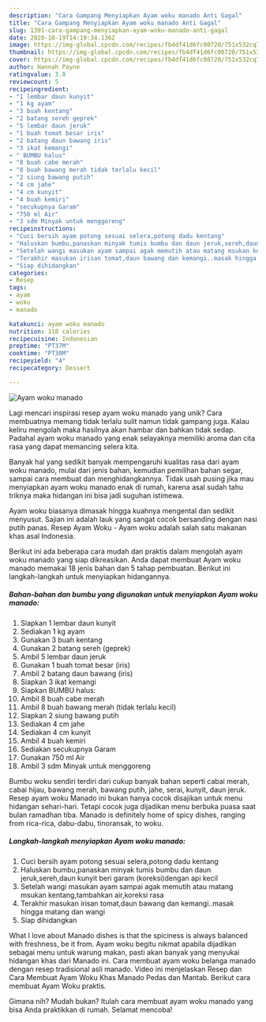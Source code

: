 ```yaml
---
description: "Cara Gampang Menyiapkan Ayam woku manado Anti Gagal"
title: "Cara Gampang Menyiapkan Ayam woku manado Anti Gagal"
slug: 1391-cara-gampang-menyiapkan-ayam-woku-manado-anti-gagal
date: 2020-10-19T14:19:34.136Z
image: https://img-global.cpcdn.com/recipes/fb4df41d6fc00720/751x532cq70/ayam-woku-manado-foto-resep-utama.jpg
thumbnail: https://img-global.cpcdn.com/recipes/fb4df41d6fc00720/751x532cq70/ayam-woku-manado-foto-resep-utama.jpg
cover: https://img-global.cpcdn.com/recipes/fb4df41d6fc00720/751x532cq70/ayam-woku-manado-foto-resep-utama.jpg
author: Hannah Payne
ratingvalue: 3.8
reviewcount: 5
recipeingredient:
- "1 lembar daun kunyit"
- "1 kg ayam"
- "3 buah kentang"
- "2 batang sereh geprek"
- "5 lembar daun jeruk"
- "1 buah tomat besar iris"
- "2 batang daun bawang iris"
- "3 ikat kemangi"
- " BUMBU halus"
- "8 buah cabe merah"
- "8 buah bawang merah tidak terlalu kecil"
- "2 siung bawang putih"
- "4 cm jahe"
- "4 cm kunyit"
- "4 buah kemiri"
- "secukupnya Garam"
- "750 ml Air"
- "3 sdm Minyak untuk menggoreng"
recipeinstructions:
- "Cuci bersih ayam potong sesuai selera,potong dadu kentang"
- "Haluskan bumbu,panaskan minyak tumis bumbu dan daun jeruk,sereh,daun kunyit beri garam (koreksi)dengan api kecil"
- "Setelah wangi masukan ayam sampai agak memutih atau matang msukan kentang,tambahkan air,koreksi rasa"
- "Terakhir masukan irisan tomat,daun bawang dan kemangi..masak hingga matang dan wangi"
- "Siap dihidangkan"
categories:
- Resep
tags:
- ayam
- woku
- manado

katakunci: ayam woku manado 
nutrition: 118 calories
recipecuisine: Indonesian
preptime: "PT37M"
cooktime: "PT30M"
recipeyield: "4"
recipecategory: Dessert

---
```



![Ayam woku manado](https://img-global.cpcdn.com/recipes/fb4df41d6fc00720/751x532cq70/ayam-woku-manado-foto-resep-utama.jpg)

Lagi mencari inspirasi resep ayam woku manado yang unik? Cara membuatnya memang tidak terlalu sulit namun tidak gampang juga. Kalau keliru mengolah maka hasilnya akan hambar dan bahkan tidak sedap. Padahal ayam woku manado yang enak selayaknya memiliki aroma dan cita rasa yang dapat memancing selera kita.

Banyak hal yang sedikit banyak mempengaruhi kualitas rasa dari ayam woku manado, mulai dari jenis bahan, kemudian pemilihan bahan segar, sampai cara membuat dan menghidangkannya. Tidak usah pusing jika mau menyiapkan ayam woku manado enak di rumah, karena asal sudah tahu triknya maka hidangan ini bisa jadi suguhan istimewa.

Ayam woku biasanya dimasak hingga kuahnya mengental dan sedikit menyusut. Sajian ini adalah lauk yang sangat cocok bersanding dengan nasi putih panas. Resep Ayam Woku - Ayam woku adalah salah satu makanan khas asal Indonesia.


Berikut ini ada beberapa cara mudah dan praktis dalam mengolah ayam woku manado yang siap dikreasikan. Anda dapat membuat Ayam woku manado memakai 18 jenis bahan dan 5 tahap pembuatan. Berikut ini langkah-langkah untuk menyiapkan hidangannya.

<!--inarticleads1-->

##### Bahan-bahan dan bumbu yang digunakan untuk menyiapkan Ayam woku manado:

1. Siapkan 1 lembar daun kunyit
1. Sediakan 1 kg ayam
1. Gunakan 3 buah kentang
1. Gunakan 2 batang sereh (geprek)
1. Ambil 5 lembar daun jeruk
1. Gunakan 1 buah tomat besar (iris)
1. Ambil 2 batang daun bawang (iris)
1. Siapkan 3 ikat kemangi
1. Siapkan  BUMBU halus:
1. Ambil 8 buah cabe merah
1. Ambil 8 buah bawang merah (tidak terlalu kecil)
1. Siapkan 2 siung bawang putih
1. Sediakan 4 cm jahe
1. Sediakan 4 cm kunyit
1. Ambil 4 buah kemiri
1. Sediakan secukupnya Garam
1. Gunakan 750 ml Air
1. Ambil 3 sdm Minyak untuk menggoreng


Bumbu woku sendiri terdiri dari cukup banyak bahan seperti cabai merah, cabai hijau, bawang merah, bawang putih, jahe, serai, kunyit, daun jeruk. Resep ayam woku Manado ini bukan hanya cocok disajikan untuk menu hidangan sehari-hari. Tetapi cocok juga dijadikan menu berbuka puasa saat bulan ramadhan tiba. Manado is definitely home of spicy dishes, ranging from rica-rica, dabu-dabu, tinoransak, to woku. 

<!--inarticleads2-->

##### Langkah-langkah menyiapkan Ayam woku manado:

1. Cuci bersih ayam potong sesuai selera,potong dadu kentang
1. Haluskan bumbu,panaskan minyak tumis bumbu dan daun jeruk,sereh,daun kunyit beri garam (koreksi)dengan api kecil
1. Setelah wangi masukan ayam sampai agak memutih atau matang msukan kentang,tambahkan air,koreksi rasa
1. Terakhir masukan irisan tomat,daun bawang dan kemangi..masak hingga matang dan wangi
1. Siap dihidangkan


What I love about Manado dishes is that the spiciness is always balanced with freshness, be it from. Ayam woku begitu nikmat apabila dijadikan sebagai menu untuk warung makan, pasti akan banyak yang menyukai hidangan khas dari Manado ini. Cara membuat ayam woku belanga manado dengan resep tradisional asli manado. Video ini menjelaskan Resep dan Cara Membuat Ayam Woku Khas Manado Pedas dan Mantab. Berikut cara membuat Ayam Woku praktis. 

Gimana nih? Mudah bukan? Itulah cara membuat ayam woku manado yang bisa Anda praktikkan di rumah. Selamat mencoba!
